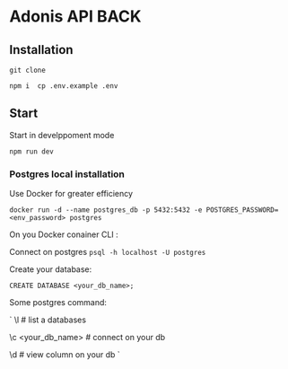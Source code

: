 # Adonis API BACK 

## Installation 

`
git clone 
`

`
npm i 
cp .env.example .env
`

## Start 

Start in develppoment mode

`
npm run dev
`

### Postgres local installation

Use Docker for greater efficiency

`
docker run -d --name postgres_db -p 5432:5432 -e POSTGRES_PASSWORD=<env_password> postgres
`

On you Docker conainer CLI : 

Connect on postgres
`
psql -h localhost -U postgres
`

Create your database: 

`
CREATE DATABASE <your_db_name>;
`

Some postgres command: 

`
\l # list a databases 

\c <your_db_name> # connect on your db

\d # view column on your db
`